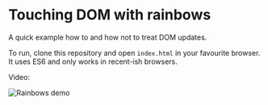 # Touching DOM with rainbows

A quick example how to and how not to treat DOM updates.

To run, clone this repository and open `index.html` in your favourite browser. It uses ES6 and only works in recent-ish browsers.

Video:

![Rainbows demo](./demo.gif)